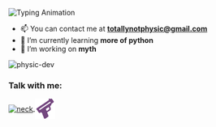 <p align="left">
  <img src="https://readme-typing-svg.demolab.com/?font=Montserrat&size=25&duration=3650&pause=3000&color=F7F7F7&random=false&width=435&lines=physic%2C+a+bot+developer+in+slovakia" alt="Typing Animation">
</p>

- 📫 You can contact me at **totallynotphysic@gmail.com**
- 🔨 I’m currently learning **more of python**
- 👀 I’m working on **myth**

<p align="left">
  <img src="https://komarev.com/ghpvc/?username=physic-dev&label=Profile%20views&color=0e75b6&style=flat" alt="physic-dev" />
</p>

<h3 align="left">Talk with me:</h3>
<p align="left">
  <a href="https://discord.gg/strict" target="blank">
    <img align="center" src="https://raw.githubusercontent.com/rahuldkjain/github-profile-readme-generator/master/src/images/icons/Social/discord.svg" alt="neck" height="30" width="40" />
  <a href="https://guns.lol/lavalink" target="blank">
    <img align="center" src="https://raw.githubusercontent.com/lavalink-dev/1/main/gunslol.png" alt="Guns.lol" height="40" width="40" />
  </a>
</p>
